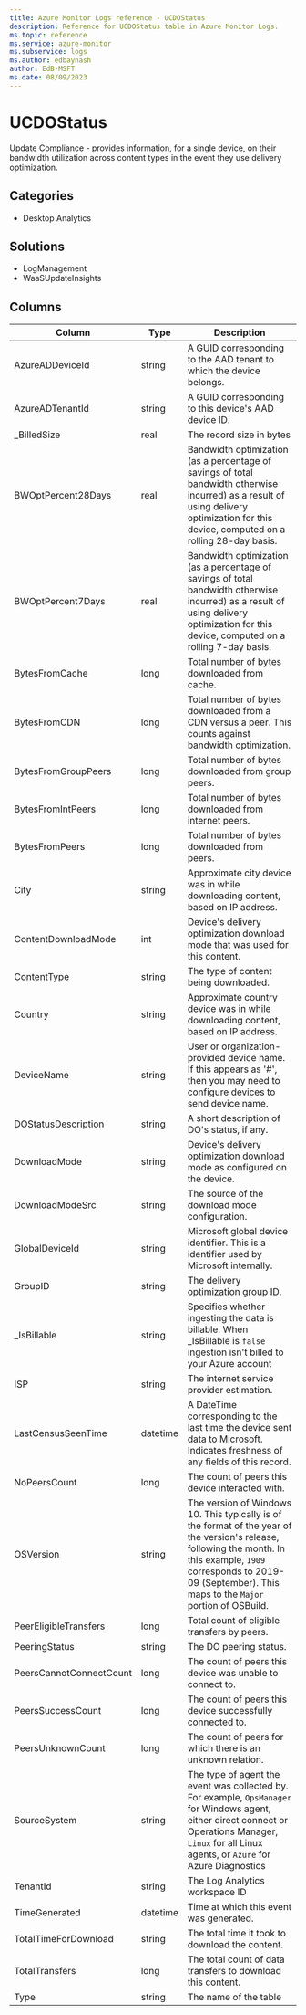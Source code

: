 ```yaml
---
title: Azure Monitor Logs reference - UCDOStatus
description: Reference for UCDOStatus table in Azure Monitor Logs.
ms.topic: reference
ms.service: azure-monitor
ms.subservice: logs
ms.author: edbaynash
author: EdB-MSFT
ms.date: 08/09/2023
---
```


# UCDOStatus

Update Compliance - provides information, for a single device, on their bandwidth utilization across content types in the event they use delivery optimization.

## Categories

- Desktop Analytics
## Solutions

- LogManagement
- WaaSUpdateInsights




## Columns

| Column | Type | Description |
|---|---|---|
| AzureADDeviceId | string | A GUID corresponding to the AAD tenant to which the device belongs. |
| AzureADTenantId | string | A GUID corresponding to this device's AAD device ID. |
| _BilledSize | real | The record size in bytes |
| BWOptPercent28Days | real | Bandwidth optimization (as a percentage of savings of total bandwidth otherwise incurred) as a result of using delivery optimization for this device, computed on a rolling 28-day basis. |
| BWOptPercent7Days | real | Bandwidth optimization (as a percentage of savings of total bandwidth otherwise incurred) as a result of using delivery optimization for this device, computed on a rolling 7-day basis. |
| BytesFromCache | long | Total number of bytes downloaded from cache. |
| BytesFromCDN | long | Total number of bytes downloaded from a CDN versus a peer. This counts against bandwidth optimization. |
| BytesFromGroupPeers | long | Total number of bytes downloaded from group peers. |
| BytesFromIntPeers | long | Total number of bytes downloaded from internet peers. |
| BytesFromPeers | long | Total number of bytes downloaded from peers. |
| City | string | Approximate city device was in while downloading content, based on IP address. |
| ContentDownloadMode | int | Device's delivery optimization download mode that was used for this content. |
| ContentType | string | The type of content being downloaded. |
| Country | string | Approximate country device was in while downloading content, based on IP address. |
| DeviceName | string | User or organization-provided device name. If this appears as '#', then you may need to configure devices to send device name. |
| DOStatusDescription | string | A short description of DO's status, if any. |
| DownloadMode | string | Device's delivery optimization download mode as configured on the device. |
| DownloadModeSrc | string | The source of the download mode configuration. |
| GlobalDeviceId | string | Microsoft global device identifier. This is a identifier used by Microsoft internally. |
| GroupID | string | The delivery optimization group ID. |
| _IsBillable | string | Specifies whether ingesting the data is billable. When _IsBillable is `false` ingestion isn't billed to your Azure account |
| ISP | string | The internet service provider estimation. |
| LastCensusSeenTime | datetime | A DateTime corresponding to the last time the device sent data to Microsoft. Indicates freshness of any fields of this record. |
| NoPeersCount | long | The count of peers this device interacted with. |
| OSVersion | string | The version of Windows 10. This typically is of the format of the year of the version's release, following the month. In this example, `1909` corresponds to 2019-09 (September). This maps to the `Major` portion of OSBuild. |
| PeerEligibleTransfers | long | Total count of eligible transfers by peers. |
| PeeringStatus | string | The DO peering status. |
| PeersCannotConnectCount | long | The count of peers this device was unable to connect to. |
| PeersSuccessCount | long | The count of peers this device successfully connected to. |
| PeersUnknownCount | long | The count of peers for which there is an unknown relation. |
| SourceSystem | string | The type of agent the event was collected by. For example, `OpsManager` for Windows agent, either direct connect or Operations Manager, `Linux` for all Linux agents, or `Azure` for Azure Diagnostics |
| TenantId | string | The Log Analytics workspace ID |
| TimeGenerated | datetime | Time at which this event was generated. |
| TotalTimeForDownload | string | The total time it took to download the content. |
| TotalTransfers | long | The total count of data transfers to download this content. |
| Type | string | The name of the table |

